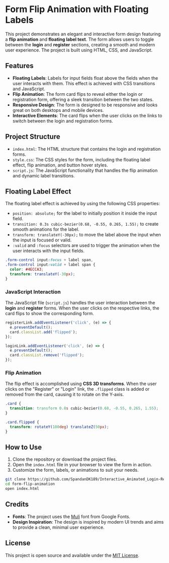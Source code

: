 # Form Flip Animation with Floating Labels

This project demonstrates an elegant and interactive form design featuring a **flip animation** and **floating label text**. The form allows users to toggle between the **login** and **register** sections, creating a smooth and modern user experience. The project is built using HTML, CSS, and JavaScript.

## Features

- **Floating Labels**: Labels for input fields float above the fields when the user interacts with them. This effect is achieved with CSS transitions and JavaScript.
- **Flip Animation**: The form card flips to reveal either the login or registration form, offering a sleek transition between the two states.
- **Responsive Design**: The form is designed to be responsive and looks great on both desktops and mobile devices.
- **Interactive Elements**: The card flips when the user clicks on the links to switch between the login and registration forms.

## Project Structure

- `index.html`: The HTML structure that contains the login and registration forms.
- `style.css`: The CSS styles for the form, including the floating label effect, flip animation, and button hover styles.
- `script.js`: The JavaScript functionality that handles the flip animation and dynamic label transitions.

## Floating Label Effect

The floating label effect is achieved by using the following CSS properties:

- `position: absolute;` for the label to initially position it inside the input field.
- `transition: 0.3s cubic-bezier(0.68, -0.55, 0.265, 1.55);` to create smooth animations for the label.
- `transform: translateY(-30px);` to move the label above the input when the input is focused or valid.
- `:valid` and `:focus` selectors are used to trigger the animation when the user interacts with the input fields.

```css
.form-control input:focus + label span,
.form-control input:valid + label span {
  color: #4ECCA3;
  transform: translateY(-30px);
}
```

### JavaScript Interaction

The JavaScript file (`script.js`) handles the user interaction between the **login** and **register** forms. When the user clicks on the respective links, the card flips to show the corresponding form.

```javascript
registerLink.addEventListener('click', (e) => {
  e.preventDefault();
  card.classList.add('flipped');
});

loginLink.addEventListener('click', (e) => {
  e.preventDefault();
  card.classList.remove('flipped');
});
```

### Flip Animation

The flip effect is accomplished using **CSS 3D transforms**. When the user clicks on the "Register" or "Login" link, the `.flipped` class is added or removed from the card, causing it to rotate on the Y-axis.

```css
.card {
  transition: transform 0.8s cubic-bezier(0.68, -0.55, 0.265, 1.55);
}

.card.flipped {
  transform: rotateY(180deg) translateZ(50px);
}
```

## How to Use

1. Clone the repository or download the project files.
2. Open the `index.html` file in your browser to view the form in action.
3. Customize the form, labels, or animations to suit your needs.

```bash
git clone https://github.com/SpandanDK189/Interactive_Animated_Login-Register_Page.git
cd form-flip-animation
open index.html
```

## Credits

- **Fonts**: The project uses the [Muli](https://fonts.google.com/specimen/Muli) font from Google Fonts.
- **Design Inspiration**: The design is inspired by modern UI trends and aims to provide a clean, minimal user experience.

## License

This project is open source and available under the [MIT License](LICENSE).

